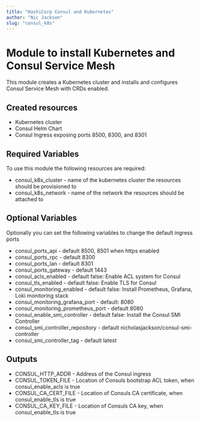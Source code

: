 ```yaml
---
title: "HashiCorp Consul and Kubernetes"
author: "Nic Jackson"
slug: "consul_k8s"
---
```


# Module to install Kubernetes and Consul Service Mesh

This module creates a Kubernetes cluster and installs and configures
Consul Service Mesh with CRDs enabled.

## Created resources
* Kubernetes cluster
* Consul Helm Chart
* Consul Ingress exposing ports 8500, 8300, and 8301

## Required Variables

To use this module the following resources are required:

* consul_k8s_cluster - name of the kubernetes cluster the resources should be provisioned to
* consul_k8s_network - name of the network the resources should be attached to

## Optional Variables

Optionally you can set the following variables to change the default
ingress ports

* consul_ports_api                  - default 8500, 8501 when https enabled
* consul_ports_rpc                  - default 8300
* consul_ports_lan                  - default 8301
* consul_ports_gateway              - default 1443
* consul_acls_enabled               - default false: Enable ACL system for Consul
* consul_tls_enabled                - default false: Enable TLS for Consul
* consul_monitoring_enabled         - default false: Install Prometheus, Grafana, Loki monitoring stack
* consul_monitoring_grafana_port    - default: 8080
* consul_monitoring_prometheus_port - default 8080
* consul_enable_smi_controller      - default false: Install the Consul SMI Controller
* consul_smi_controller_repository  - default nicholasjackson/consul-smi-controller
* consul_smi_controller_tag         - default latest

## Outputs

* CONSUL_HTTP_ADDR    - Address of the Consul ingress
* CONSUL_TOKEN_FILE   - Location of Consuls bootstrap ACL token, when consul_enable_acls is true
* CONSUL_CA_CERT_FILE - Location of Consuls CA certificate, when consul_enable_tls is true
* CONSUL_CA_KEY_FILE  - Location of Consuls CA key, when consul_enable_tls is true
